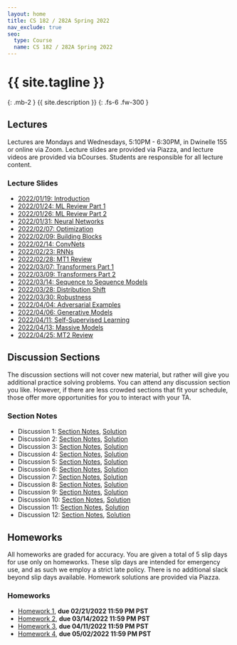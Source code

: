 ```yaml
---
layout: home
title: CS 182 / 282A Spring 2022
nav_exclude: true
seo:
  type: Course
  name: CS 182 / 282A Spring 2022
---
```


# {{ site.tagline }}
{: .mb-2 }
{{ site.description }}
{: .fs-6 .fw-300 }

<!--{% if site.announcements %}-->
<!--{{ site.announcements.last }}-->
<!--[Announcements](announcements.md){: .btn .btn-outline .fs-3 }-->
<!--{% endif %}-->

## Lectures
Lectures are Mondays and Wednesdays, 5:10PM - 6:30PM, in Dwinelle 155 or online
via Zoom. Lecture slides are provided via Piazza, and lecture videos are
provided via bCourses. Students are responsible for all lecture content.

### Lecture Slides
- [2022/01/19: Introduction](/assets/lecture_slides/2022.01.19-introduction-182.pdf)
- [2022/01/24: ML Review Part 1](/assets/lecture_slides/2022.01.24-ml-review-pt1.pdf)
- [2022/01/26: ML Review Part 2](/assets/lecture_slides/2022.01.26-ml-review-pt2.pdf)
- [2022/01/31: Neural Networks](/assets/lecture_slides/2022.01.31-neural-networks.pdf)
- [2022/02/07: Optimization](/assets/lecture_slides/2022.02.07-optimization.pdf)
- [2022/02/09: Building Blocks](/assets/lecture_slides/2022.02.09-building-blocks.pdf)
- [2022/02/14: ConvNets](/assets/lecture_slides/2022.02.14-conv-nets.pdf)
- [2022/02/23: RNNs](/assets/lecture_slides/2022.02.23-rnns.pdf)
- [2022/02/28: MT1 Review](/assets/lecture_slides/2022.02.28-mt1-review.pdf)
- [2022/03/07: Transformers Part 1](/assets/lecture_slides/2022.03.07-transformers-pt1.pdf)
- [2022/03/09: Transformers Part 2](/assets/lecture_slides/2022.03.09-transformers-pt2.pdf)
- [2022/03/14: Sequence to Sequence Models](/assets/lecture_slides/2022.03.14-seq2seq.pdf)
- [2022/03/28: Distribution Shift](/assets/lecture_slides/2022.03.28-distribution-shift.pdf)
- [2022/03/30: Robustness](/assets/lecture_slides/2022.03.30-robustness.pdf)
- [2022/04/04: Adversarial Examples](/assets/lecture_slides/2022.04.04-adversarial-examples.pdf)
- [2022/04/06: Generative Models](/assets/lecture_slides/2022.04.06-generative-models.pdf)
- [2022/04/11: Self-Supervised Learning](/assets/lecture_slides/2022.04.11-self-supervised.pdf)
- [2022/04/13: Massive Models](/assets/lecture_slides/2022.04.13-massive-models.pdf)
- [2022/04/25: MT2 Review](/assets/lecture_slides/2022.04.25-mt2-review.pdf)

## Discussion Sections
The discussion sections will not cover new material, but rather will give you
additional practice solving problems. You can attend any discussion section you
like. However, if there are less crowded sections that fit your schedule, those
offer more opportunities for you to interact with your TA.

### Section Notes
- Discussion 1: [Section Notes](/assets/section_notes/week1.pdf), [Solution](/assets/section_notes/week1_solution.pdf)
- Discussion 2: [Section Notes](/assets/section_notes/week2.pdf), [Solution](/assets/section_notes/week2_solution.pdf)
- Discussion 3: [Section Notes](/assets/section_notes/week3.pdf), [Solution](/assets/section_notes/week3_solution.pdf)
- Discussion 4: [Section Notes](/assets/section_notes/week4.pdf), [Solution](/assets/section_notes/week4_solution.pdf)
- Discussion 5: [Section Notes](/assets/section_notes/week5.pdf), [Solution](/assets/section_notes/week5_solution.pdf)
- Discussion 6: [Section Notes](/assets/section_notes/week6.pdf), [Solution](/assets/section_notes/week6_solution.pdf)
- Discussion 7: [Section Notes](/assets/section_notes/week7.pdf), [Solution](/assets/section_notes/week7_solution.pdf)
- Discussion 8: [Section Notes](/assets/section_notes/week8.pdf), [Solution](/assets/section_notes/week8_solution.pdf)
- Discussion 9: [Section Notes](/assets/section_notes/week9.pdf), [Solution](/assets/section_notes/week9_solution.pdf)
- Discussion 10: [Section Notes](/assets/section_notes/week10.pdf), [Solution](/assets/section_notes/week10_solution.pdf)
- Discussion 11: [Section Notes](/assets/section_notes/week11.pdf), [Solution](/assets/section_notes/week11_solution.pdf)
- Discussion 12: [Section Notes](/assets/section_notes/week12.pdf), [Solution](/assets/section_notes/week12_solution.pdf)

## Homeworks
All homeworks are graded for accuracy. You are given a total of 5 slip days for
use only on homeworks. These slip days are intended for emergency use, and as
such we employ a strict late policy. There is no additional slack beyond slip
days available. Homework solutions are provided via Piazza.

### Homeworks
- [Homework 1](https://github.com/cs182sp22/cs182_hw1_student), **due 02/21/2022 11:59 PM PST**
- [Homework 2](https://github.com/cs182sp22/cs182_hw2_student), **due 03/14/2022 11:59 PM PST**
- [Homework 3](https://github.com/cs182sp22/cs182_hw3_student), **due 04/11/2022 11:59 PM PST**
- [Homework 4](https://colab.research.google.com/drive/1lLHAuIs4YW2tmG8Mhbc7VgvM7oiFev0E?usp=sharing), **due 05/02/2022 11:59 PM PST**